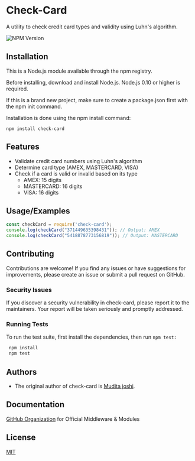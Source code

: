 ﻿
# Check-Card

A utility to check credit card types and validity using Luhn's algorithm.

![NPM Version](https://img.shields.io/npm/v/check-card.svg)
## Installation

This is a Node.js module available through the npm registry.

Before installing, download and install Node.js. Node.js 0.10 or higher is required.

If this is a brand new project, make sure to create a package.json first with the npm init command.

Installation is done using the npm install command:

`npm install check-card`
    
## Features

- Validate credit card numbers using Luhn's algorithm
- Determine card type (AMEX, MASTERCARD, VISA)
- Check if a card is valid or invalid based on its type
  - AMEX: 15 digits
  - MASTERCARD: 16 digits
  - VISA: 16 digits


## Usage/Examples

```javascript
const checkCard = require('check-card');
console.log(checkCard("371449635398431")); // Output: AMEX
console.log(checkCard("5418878773156819")); // Output: MASTERCARD

```


## Contributing

Contributions are welcome! If you find any issues or have suggestions for improvements, please create an issue or submit a pull request on GitHub.

### Security Issues
If you discover a security vulnerability in check-card, please report it to the maintainers. Your report will be taken seriously and promptly addressed.

### Running Tests
To run the test suite, first install the dependencies, then run `npm test:`

```javascript
 npm install
 npm test
 ```


## Authors

- The original author of check-card is [Mudita joshi](https://github.com/muditajoshi/check-cards.git).

## Documentation

[GitHub Organization](https://github.com/muditajoshi/check-cards.git) for Official Middleware & Modules 
## License

[MIT](https://github.com/muditajoshi/check-cards/blob/main/LICENSE)

